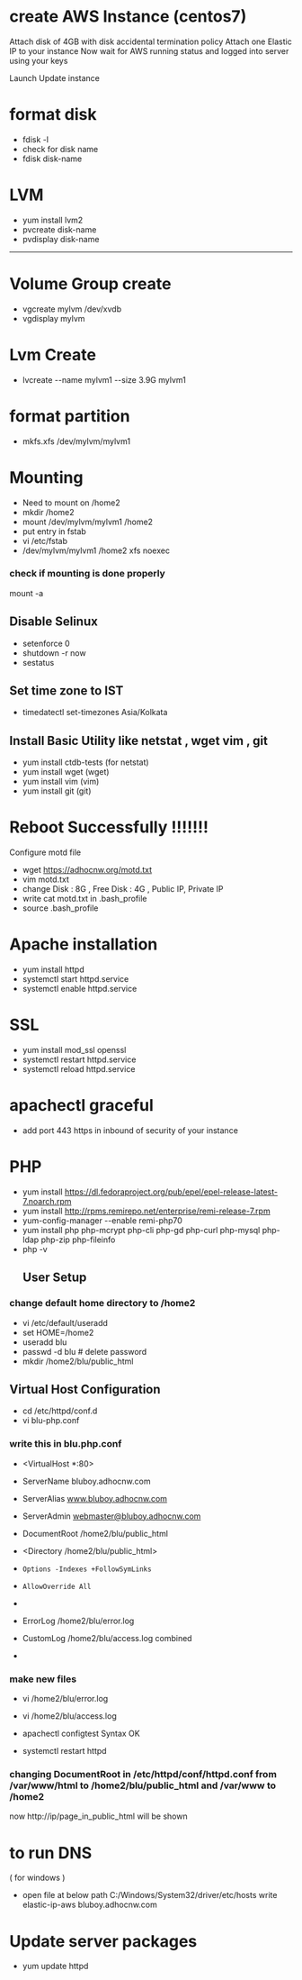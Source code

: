 # create AWS Instance (centos7)

Attach disk of 4GB with disk accidental termination policy 
Attach one Elastic IP to your instance
Now wait for AWS  running status and logged into server using your keys

Launch Update instance
#  format disk 
* fdisk -l    
* check for disk name
* fdisk disk-name 
# LVM

* yum install lvm2
* pvcreate disk-name
* pvdisplay disk-name
---
# Volume Group create
* vgcreate mylvm /dev/xvdb
* vgdisplay mylvm
# Lvm Create
* lvcreate --name mylvm1 --size 3.9G mylvm1
# format partition

* mkfs.xfs /dev/mylvm/mylvm1

# Mounting
* Need to mount on /home2
* mkdir /home2
* mount /dev/mylvm/mylvm1 /home2
* put entry in fstab
* vi /etc/fstab
* /dev/mylvm/mylvm1 /home2  xfs  noexec  
###  check if mounting is done properly
  mount -a
## Disable Selinux
* setenforce 0
* shutdown -r now 
* sestatus
##  Set time zone to IST
* timedatectl set-timezones Asia/Kolkata 
## Install Basic Utility like netstat , wget vim , git
* yum install ctdb-tests (for netstat)
* yum install wget   (wget)
* yum install vim   (vim)
* yum install git  (git)
#  Reboot Successfully !!!!!!!
Configure motd file
* wget https://adhocnw.org/motd.txt
* vim  motd.txt
* change Disk : 8G , Free Disk : 4G , Public IP, Private IP
* write cat motd.txt in .bash_profile
* source .bash_profile
#  Apache installation 
* yum install httpd
* systemctl start httpd.service
* systemctl enable httpd.service

#  SSL

* yum install mod_ssl openssl
* systemctl restart httpd.service
* systemctl reload httpd.service

# apachectl graceful
* add port 443 https in inbound of security of your instance
# PHP
* yum install https://dl.fedoraproject.org/pub/epel/epel-release-latest-7.noarch.rpm
* yum install http://rpms.remirepo.net/enterprise/remi-release-7.rpm
* yum-config-manager --enable remi-php70
* yum install php php-mcrypt php-cli php-gd php-curl php-mysql php-ldap php-zip php-fileinfo
* php -v
  ##  User Setup
### change default home directory to /home2
* vi /etc/default/useradd
* set HOME=/home2
* useradd blu
* passwd -d blu # delete password
* mkdir /home2/blu/public_html
## Virtual Host Configuration
* cd /etc/httpd/conf.d
* vi  blu-php.conf 

### write this in blu.php.conf 
* <VirtualHost *:80>
* ServerName bluboy.adhocnw.com
*  ServerAlias www.bluboy.adhocnw.com
*  ServerAdmin webmaster@bluboy.adhocnw.com
*  DocumentRoot /home2/blu/public_html

*  <Directory /home2/blu/public_html>
*     Options -Indexes +FollowSymLinks
*     AllowOverride All
*  </Directory>

*  ErrorLog /home2/blu/error.log
*  CustomLog /home2/blu/access.log  combined
* </VirtualHost>

### make new files
* vi  /home2/blu/error.log
* vi  /home2/blu/access.log

* apachectl configtest
 Syntax OK
* systemctl restart httpd
### changing DocumentRoot in /etc/httpd/conf/httpd.conf from /var/www/html to /home2/blu/public_html and /var/www to /home2
now http://ip/page_in_public_html will be shown
#  to run DNS

( for windows )

* open file at below path
C:/Windows/System32/driver/etc/hosts
write
elastic-ip-aws bluboy.adhocnw.com
# Update server packages
 * yum update httpd 
